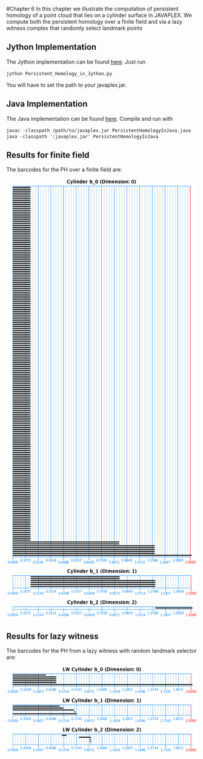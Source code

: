 #Chapter 6
In this chapter we illustrate the computation of persistent homology of a point cloud that lies on a cylinder surface in JAVAPLEX. We compute both the persistent homology over a finite field and via a lazy witness complex that randomly select landmark points

## Jython Implementation
The Jython implementation can be found [here](./Jython/). Just run 

```
jython Persistent_Homology_in_Jython.py
```

You will have to set the path to your javaplex.jar.


## Java Implementation
The Java implementation can be found [here](./JAVA/). Compile and run with

```
javac -classpath /path/to/javaplex.jar PersistentHomologyInJava.java
java -classpath ':javaplex.jar' PersistentHomologyInJava
```


## Results for finite field
The barcodes for the PH over a finite field are:

![Betti 0](./Jython/cylinder_b0.png "Betti 0.")
![Betti 1](./Jython/cylinder_b1.png "Betti 1.")
![Betti 2](./Jython/cylinder_b2.png "Betti 2.")

## Results for lazy witness
The barcodes for the PH from a lazy witness with random landmark selector are:

![Betti 0](./Jython/lw_cylinder_b0.png "Betti 0.")
![Betti 1](./Jython/lw_cylinder_b1.png "Betti 1.")
![Betti 2](./Jython/lw_cylinder_b2.png "Betti 2.")
